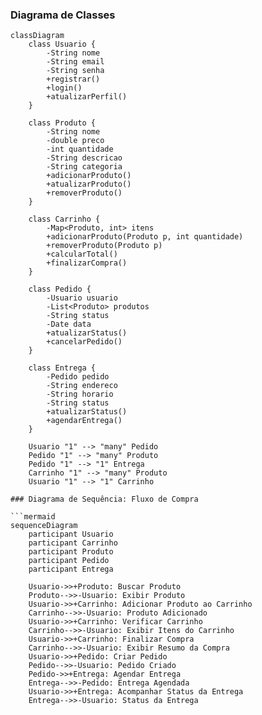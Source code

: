 ### Diagrama de Classes

```mermaid
classDiagram
    class Usuario {
        -String nome
        -String email
        -String senha
        +registrar()
        +login()
        +atualizarPerfil()
    }

    class Produto {
        -String nome
        -double preco
        -int quantidade
        -String descricao
        -String categoria
        +adicionarProduto()
        +atualizarProduto()
        +removerProduto()
    }

    class Carrinho {
        -Map<Produto, int> itens
        +adicionarProduto(Produto p, int quantidade)
        +removerProduto(Produto p)
        +calcularTotal()
        +finalizarCompra()
    }

    class Pedido {
        -Usuario usuario
        -List<Produto> produtos
        -String status
        -Date data
        +atualizarStatus()
        +cancelarPedido()
    }

    class Entrega {
        -Pedido pedido
        -String endereco
        -String horario
        -String status
        +atualizarStatus()
        +agendarEntrega()
    }

    Usuario "1" --> "many" Pedido
    Pedido "1" --> "many" Produto
    Pedido "1" --> "1" Entrega
    Carrinho "1" --> "many" Produto
    Usuario "1" --> "1" Carrinho

### Diagrama de Sequência: Fluxo de Compra

```mermaid
sequenceDiagram
    participant Usuario
    participant Carrinho
    participant Produto
    participant Pedido
    participant Entrega

    Usuario->>+Produto: Buscar Produto
    Produto-->>-Usuario: Exibir Produto
    Usuario->>+Carrinho: Adicionar Produto ao Carrinho
    Carrinho-->>-Usuario: Produto Adicionado
    Usuario->>+Carrinho: Verificar Carrinho
    Carrinho-->>-Usuario: Exibir Itens do Carrinho
    Usuario->>+Carrinho: Finalizar Compra
    Carrinho-->>-Usuario: Exibir Resumo da Compra
    Usuario->>+Pedido: Criar Pedido
    Pedido-->>-Usuario: Pedido Criado
    Pedido->>+Entrega: Agendar Entrega
    Entrega-->>-Pedido: Entrega Agendada
    Usuario->>+Entrega: Acompanhar Status da Entrega
    Entrega-->>-Usuario: Status da Entrega

